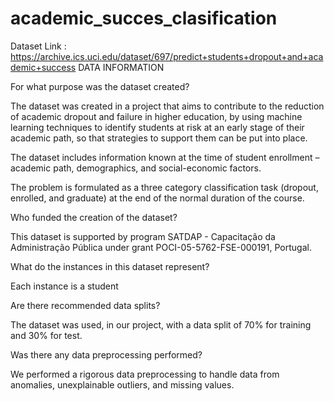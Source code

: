 # academic_succes_clasification
Dataset Link : https://archive.ics.uci.edu/dataset/697/predict+students+dropout+and+academic+success
DATA INFORMATION

For what purpose was the dataset created?

The dataset was created in a project that aims to contribute to the reduction of academic dropout and failure in higher education, by using machine learning techniques to identify students at risk at an early stage of their academic path, so that strategies to support them can be put into place. 

The dataset includes information known at the time of student enrollment – academic path, demographics, and social-economic factors. 

The problem is formulated as a three category classification task (dropout, enrolled, and graduate) at the end of the normal duration of the course. 

Who funded the creation of the dataset?

This dataset is supported by program SATDAP - Capacitação da Administração Pública under grant POCI-05-5762-FSE-000191, Portugal.

What do the instances in this dataset represent?

Each instance is a student

Are there recommended data splits?

The dataset was used, in our project, with a data split of 70% for training and 30% for test.

Was there any data preprocessing performed?

We performed a rigorous data preprocessing to handle data from anomalies, unexplainable outliers, and missing values.
